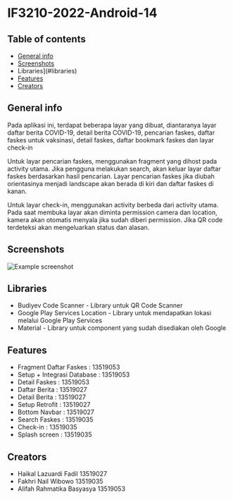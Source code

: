 # IF3210-2022-Android-14

## Table of contents
* [General info](#general-info)
* [Screenshots](#screenshots)
* Libraries](#libraries)
* [Features](#features)
* [Creators](#creators)

## General info
Pada aplikasi ini, terdapat beberapa layar yang dibuat, diantaranya layar daftar berita COVID-19, detail berita COVID-19, pencarian faskes, daftar faskes untuk vaksinasi, detail faskes, daftar bookmark faskes dan layar check-in

Untuk layar pencarian faskes, menggunakan fragment yang dihost pada activity utama. Jika pengguna melakukan search, akan keluar layar daftar faskes berdasarkan hasil pencarian. Layar pencarian faskes jika diubah orientasinya menjadi landscape akan berada di kiri dan daftar faskes di kanan.

Untuk layar check-in, menggunakan activity berbeda dari activity utama. Pada saat membuka layar akan diminta permission camera dan location, kamera akan otomatis menyala jika sudah diberi permission. Jika QR code terdeteksi akan mengeluarkan status dan alasan.

## Screenshots
![Example screenshot](./screenshot/test.png)

## Libraries
* Budiyev Code Scanner - Library untuk QR Code Scanner
* Google Play Services Location - Library untuk mendapatkan lokasi melalui Google Play Services
* Material - Library untuk component yang sudah disediakan oleh Google

## Features
* Fragment Daftar Faskes 	: 13519053
* Setup + Integrasi Database 	: 13519053
* Detail Faskes 		: 13519053
* Daftar Berita 		: 13519027
* Detail Berita 		: 13519027
* Setup Retrofit		: 13519027
* Bottom Navbar			: 13519027
* Search Faskes			: 13519035
* Check-in			: 13519035
* Splash screen			: 13519035

## Creators
- Haikal Lazuardi Fadil		13519027
- Fakhri Nail Wibowo		13519035
- Alifah Rahmatika Basyasya 	13519053